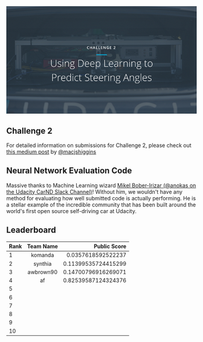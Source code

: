 <img src="../../images/challenge2.png" alt="Self-Driving Car" width="800px">

## Challenge 2
For detailed information on submissions for Challenge 2, please check out [this medium post](https://medium.com/@maccallister.h/challenge-2-submission-guidelines-284ce6641c41#.az85snjmh) by [@macjshiggins](https://twitter.com/macjshiggins)

## Neural Network Evaluation Code
Massive thanks to Machine Learning wizard [Mikel Bober-Irizar (@anokas on the Udacity CarND Slack Channel)](https://github.com/mxbi)! Without him, we wouldn't have any method for evaluating how well submitted code is actually performing. He is a stellar example of the incredible community that has been built around the world's first open source self-driving car at Udacity.

## Leaderboard
| Rank | Team Name |     Public Score     |
| ---- | :--------:| --------------------:|
| 1    | komanda   | 0.0357618592522237   |
| 2    | synthia   | 0.11399535724415299  |
| 3    | awbrown90 | 0.14700796916269071  |
| 4    | af        | 0.82539587124324376  |
| 5    |           |                      |
| 6    |           |                      |
| 7    |           |                      |
| 8    |           |                      |
| 9    |           |                      |
| 10   |           |                      |
 

 
 

